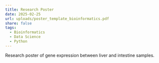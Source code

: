 ```yaml
---
title: Research Poster
date: 2025-02-25
url: uploads/poster_template_bioinformatics.pdf
share: false
tags:
  - Bioinformatics
  - Data Science
  - Python
---
```


Research poster of gene expression between liver and intestine samples.

<!--more-->
